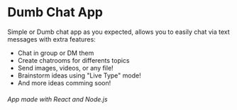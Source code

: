 # Dumb Chat App

Simple or Dumb chat app as you expected, allows you to easily chat
via text messages with extra features:

- Chat in group or DM them
- Create chatrooms for differents topics
- Send images, videos, or any file!
- Brainstorm ideas using "Live Type" mode!
- And more ideas comming soon!


###### App made with React and Node.js